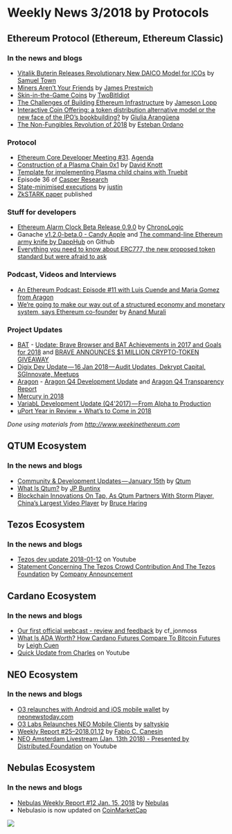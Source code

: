 # Weekly News 3/2018 by Protocols

## Ethereum Protocol (Ethereum, Ethereum Classic)
### In the news and blogs
* [Vitalik Buterin Releases Revolutionary New DAICO Model for ICOs](https://themerkle.com/vitalik-buterin-releases-revolutionary-new-daico-model-for-icos/) by [Samuel Town](https://themerkle.com/author/samueltown/) 
* [Miners Aren’t Your Friends](https://blog.keep.network/miners-arent-your-friends-cde9b6e0e9ac) by [James Prestwich](https://blog.keep.network/@Prestwich)
* [Skin-in-the-Game Coins](https://medium.com/tbis-weekly-bits/skin-in-the-game-coins-da0afdfdc650) by [TwoBitIdiot](https://medium.com/@twobitidiot)
* [The Challenges of Building Ethereum Infrastructure](https://medium.com/@lopp/the-challenges-of-building-ethereum-infrastructure-87e443e47a4b) by [Jameson Lopp](https://medium.com/@lopp)
* [Interactive Coin Offering: a token distribution alternative model or the new face of the IPO’s bookbuilding?](https://medium.com/fintech4italy/interactive-coin-offering-a-token-distribution-alternative-model-or-the-new-face-of-the-ipos-61eee71e75ef) by [Giulia Arangüena](https://medium.com/@giuara)
* [The Non-Fungibles Revolution of 2018](https://blog.decentraland.org/the-non-fungibles-revolution-of-2018-304270525b05?891) by [Esteban Ordano](https://blog.decentraland.org/@eordano)

### Protocol
* [Ethereum Core Developer Meeting #31](https://www.youtube.com/watch?v=biNCOCQdjQ0). [Agenda](https://github.com/ethereum/pm/issues/29)
* [Construction of a Plasma Chain 0x1](https://blog.omisego.network/construction-of-a-plasma-chain-0x1-614f6ebd1612) by [David Knott](https://blog.omisego.network/@davidlknott)
* [Template for implementing Plasma child chains with Truebit](https://github.com/mrsmkl/truebit-plasma)
* Episode 36 of [Casper Research](https://www.youtube.com/watch?v=f8yZfUIk89g)
* [State-minimised executions](https://ethresear.ch/t/state-minimised-executions/748) by [justin](https://ethresear.ch/u/justin/summary)
* [ZkSTARK paper](https://eprint.iacr.org/2018/046.pdf) published

### Stuff for developers
* [Ethereum Alarm Clock Beta Release 0.9.0](https://blog.chronologic.network/ethereum-alarm-clock-beta-release-0-9-0-ce7bc27dbb6f) by [ChronoLogic](https://blog.chronologic.network/@chronologicnetwork)
* Ganache [v1.2.0-beta.0 - Candy Apple](https://github.com/trufflesuite/ganache/releases/tag/v1.1.0-beta.0) and [The command-line Ethereum army knife by DappHub](https://github.com/dapphub/seth) on Github
* [Everything you need to know about ERC777, the new proposed token standard but were afraid to ask](https://www.reddit.com/r/ethereum/comments/7qjw6x/everything_you_need_to_know_about_erc777_the_new/)

### Podcast, Videos and Interviews  
* [An Ethereum Podcast: Episode #11 with Luis Cuende and Maria Gomez from Aragon](https://thebitcoinpodcast.com/an-ethereum-podcast-episode-11/)
* [We’re going to make our way out of a structured economy and monetary system, says Ethereum co-founder](https://factordaily.com/ethereum-joseph-lubin-interview-india/) by [Anand Murali](https://factordaily.com/author/anand/)

### Project Updates
* [BAT](https://basicattentiontoken.org/) - [Update: Brave Browser and BAT Achievements in 2017 and Goals for 2018](https://brave.com/update-brave-browser-and-bat-achievements-in-2017-and-goals-for-2018/) and [BRAVE ANNOUNCES $1 MILLION CRYPTO-TOKEN GIVEAWAY](https://basicattentiontoken.org/brave-announces-1-million-crypto-token-giveaway/)
* [Digix Dev Update — 16 Jan 2018 — Audit Updates, Dekrypt Capital, SGInnovate, Meetups](https://medium.com/@Digix/digix-dev-update-16-jan-2018-audit-updates-dekrypt-capital-sginnovate-meetups-cc28ed7c332c)
* [Aragon](https://aragon.one/) - [Aragon Q4 Development Update](https://blog.aragon.one/aragon-q4-development-update-32a21935333e) and [Aragon Q4 Transparency Report](https://blog.aragon.one/aragon-q4-transparency-report-df3195ba6fd3)
* [Mercury in 2018](https://medium.com/mercuryprotocol/mercury-in-2018-89fad6d44013)
* [VariabL Development Update (Q4'2017) — From Alpha to Production](https://blog.variabl.io/variabl-development-update-q42017-from-alpha-to-production-f13b523a477b)
* [uPort Year in Review + What’s to Come in 2018](https://medium.com/uport/uport-year-in-review-whats-to-come-in-2018-15ccb9214439)

*Done using materials from http://www.weekinethereum.com*

## QTUM Ecosystem
### In the news and blogs
* [Community & Development Updates — January 15th](https://blog.qtum.org/community-development-updates-january-15th-867b5e9c6805) by [Qtum](https://blog.qtum.org/@Qtum)
* [What Is Qtum?](https://themerkle.com/what-is-qtum//) by [JP Buntinx](https://themerkle.com/author/writer10/)
* [Blockchain Innovations On Tap, As Qtum Partners With Storm Player, China’s Largest Video Player](http://blocktribune.com/blockchain-innovations-tap-qtum-partners-storm-player-chinas-largest-video-player/) by [Bruce Haring](http://blocktribune.com/author/bruce_haring/)

## Tezos Ecosystem
### In the news and blogs
* [Tezos dev update 2018-01-12](https://www.youtube.com/watch?v=NdR4YpkK_HQ&feature=youtu.be&a=) on Youtube
* [Statement Concerning The Tezos Crowd Contribution And The Tezos Foundation](http://fintechnews.ch/blockchain_bitcoin/statement-concerning-tezos-crowd-contribution-tezos-foundation/14375/) by [Company Announcement](http://fintechnews.ch/)

## Cardano Ecosystem
### In the news and blogs
* [Our first official webcast - review and feedback](https://forum.cardanohub.org/t/our-first-official-webcast-review-and-feedback/6325) by cf_jonmoss
* [What Is ADA Worth? How Cardano Futures Compare To Bitcoin Futures](http://www.ibtimes.com/what-ada-worth-how-cardano-futures-compare-bitcoin-futures-2640025) by [Leigh Cuen](http://www.ibtimes.com/reporters/leigh-cuen)
* [Quick Update from Charles](https://www.youtube.com/watch?v=AYCfikWgEzg&feature=youtu.be) on Youtube

## NEO Ecosystem
### In the news and blogs
* [O3 relaunches with Android and iOS mobile wallet](https://neonewstoday.com/development/o3-relaunches-with-android-and-ios-mobile-wallet/) by [neonewstoday.com](neonewstoday.com)
* [O3 Labs Relaunches NEO Mobile Clients](https://steemit.com/neo/@saltyskip/o3-labs-relaunches-neo-mobile-clients) by [saltyskip](https://steemit.com/@saltyskip)
* [Weekly Report #25–2018.01.12](https://medium.com/proof-of-working/weekly-report-25-2018-01-12-98bc2f1ed41d) by [Fabio C. Canesin](https://medium.com/@canesin)
* [NEO Amsterdam Livestream (Jan. 13th 2018) - Presented by Distributed.Foundation](https://www.youtube.com/watch?v=bJ6l2cyJhIw) on Youtube

## Nebulas Ecosystem
### In the news and blogs
* [Nebulas Weekly Report #12 Jan. 15, 2018](https://medium.com/nebulasio/nebulas-weekly-report-12-jan-15-2018-675cf0fcafe5) by [Nebulas](https://medium.com/@nebulasio)
* Nebulasio is now updated on [CoinMarketCap](https://coinmarketcap.com/currencies/nebulas-token/)


[![](https://steemitimages.com/DQmdkWT6cCPVYNzZASwHD3WZ5hKpHQv7927MvBt8wRYDDEC/image.png)](http://company.cyber.fund/#newsletter)
